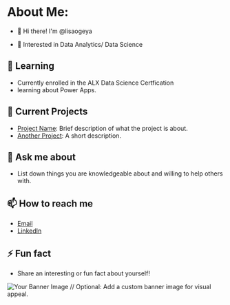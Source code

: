 # About Me:

- 👋 Hi there! I'm @lisaogeya

- :dizzy: Interested in Data Analytics/ Data Science

## 🌱 Learning
- Currently enrolled in the ALX Data Science Certfication
- learning about Power Apps.
  
## 🔭 Current Projects
- [Project Name](link-to-project): Brief description of what the project is about.
- [Another Project](link-to-project): A short description.



## 💬 Ask me about
- List down things you are knowledgeable about and willing to help others with.

## 📫 How to reach me
- [Email](mailto:your-email@example.com)
- [LinkedIn](link-to-your-linkedin)

## ⚡ Fun fact
- Share an interesting or fun fact about yourself!

![Your Banner Image](link-to-banner-image) // Optional: Add a custom banner image for visual appeal.

